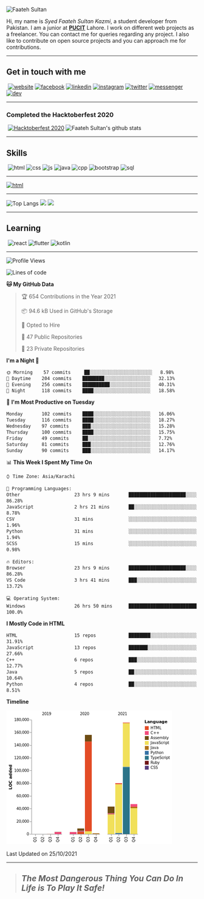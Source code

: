![Faateh Sultan](https://github.com/faatehsultan/faatehsultan/blob/master/assets/header.png)

Hi, my name is *Syed Faateh Sultan Kazmi*, a student developer from Pakistan. I am a junior at [**PUCIT**](http://pucit.edu.pk) Lahore. I work on different web projects as a freelancer. You can contact me for queries regarding any project. I also like to contribute on open source projects and you can approach me for contributions. 

----

## Get in touch with me

​	 	       	 [![website](https://github.com/faatehsultan/faatehsultan/blob/master/assets/www.png)](http://faatehsultan.github.io)       [![facebook](https://github.com/faatehsultan/faatehsultan/blob/master/assets/facebook.png)](http://facebook.com/faatehsultan.kazmi)       [![linkedin](https://github.com/faatehsultan/faatehsultan/blob/master/assets/linkedin.png)](https://www.linkedin.com/in/faatehsultankazmi)       [![instagram](https://github.com/faatehsultan/faatehsultan/blob/master/assets/instagram.png)](https://instagram.com/faateh.sultan)       [![twitter](https://github.com/faatehsultan/faatehsultan/blob/master/assets/twitter.png)](https://twitter.com/faatehsultan)       [![messenger](https://github.com/faatehsultan/faatehsultan/blob/master/assets/messenger.png)](https://m.me/faatehsultankazmi)       [![dev](https://github.com/faatehsultan/faatehsultan/blob/master/assets/dev.png)](https://dev.to/faatehsultan) 

----

### Completed the Hacktoberfest 2020 

​        [![Hacktoberfest 2020](https://res.cloudinary.com/practicaldev/image/fetch/s--ajGtUgSU--/c_limit,f_auto,fl_progressive,q_80,w_180/https://dev-to-uploads.s3.amazonaws.com/uploads/badge/badge_image/80/hacktoberfest2020-badge_2.png)](https://dev.to/faatehsultan)                              ![Faateh Sultan's github stats](https://github-readme-stats.vercel.app/api?username=faatehsultan&count_private=true&show_icons=true&theme=synthwave&hide_border=true&include_all_commits=true)

----

## Skills

​	 ![html](https://github.com/faatehsultan/faatehsultan/blob/master/assets/html.png)       ![css](https://github.com/faatehsultan/faatehsultan/blob/master/assets/css.png)        ![js](https://github.com/faatehsultan/faatehsultan/blob/master/assets/js.png)       ![java](https://github.com/faatehsultan/faatehsultan/blob/master/assets/java.png)        ![cpp](https://github.com/faatehsultan/faatehsultan/blob/master/assets/cpp.png)         ![bootstrap](https://github.com/faatehsultan/faatehsultan/blob/master/assets/bootstrap.png)        ![sql](https://github.com/faatehsultan/faatehsultan/blob/master/assets/sql.png)

---

[![html](https://github.com/faatehsultan/faatehsultan/blob/master/assets/find-resume.png)](https://drive.google.com/file/d/1krx2GbUUHwOY3zBUvTZnnAlAnk9YFqlL/view?usp=sharing)

---

![Top Langs](https://github-readme-stats.vercel.app/api/top-langs/?username=faatehsultan&layout=compact&langs_count=10) <img src="https://media.giphy.com/media/mz1kJeDVueKC4/giphy.gif" width="160px"> <img src="https://media.giphy.com/media/VTtANKl0beDFQRLDTh/giphy.gif" width="160px">

---

## Learning

​      ![react](https://github.com/faatehsultan/faatehsultan/blob/master/assets/react.png)        ![flutter](https://github.com/faatehsultan/faatehsultan/blob/master/assets/flutter.png)         ![kotlin](https://github.com/faatehsultan/faatehsultan/blob/master/assets/kotlin.png)                              

---

<!--START_SECTION:waka-->
![Profile Views](http://img.shields.io/badge/Profile%20Views-2-blue)

![Lines of code](https://img.shields.io/badge/From%20Hello%20World%20I%27ve%20Written-518545%20lines%20of%20code-blue)

**🐱 My GitHub Data** 

> 🏆 654 Contributions in the Year 2021
 > 
> 📦 94.6 kB Used in GitHub's Storage 
 > 
> 💼 Opted to Hire
 > 
> 📜 47 Public Repositories 
 > 
> 🔑 23 Private Repositories  
 > 
**I'm a Night 🦉** 

```text
🌞 Morning    57 commits     ██░░░░░░░░░░░░░░░░░░░░░░░   8.98% 
🌆 Daytime    204 commits    ████████░░░░░░░░░░░░░░░░░   32.13% 
🌃 Evening    256 commits    ██████████░░░░░░░░░░░░░░░   40.31% 
🌙 Night      118 commits    ████░░░░░░░░░░░░░░░░░░░░░   18.58%

```
📅 **I'm Most Productive on Tuesday** 

```text
Monday       102 commits    ████░░░░░░░░░░░░░░░░░░░░░   16.06% 
Tuesday      116 commits    ████░░░░░░░░░░░░░░░░░░░░░   18.27% 
Wednesday    97 commits     ███░░░░░░░░░░░░░░░░░░░░░░   15.28% 
Thursday     100 commits    ████░░░░░░░░░░░░░░░░░░░░░   15.75% 
Friday       49 commits     ██░░░░░░░░░░░░░░░░░░░░░░░   7.72% 
Saturday     81 commits     ███░░░░░░░░░░░░░░░░░░░░░░   12.76% 
Sunday       90 commits     ███░░░░░░░░░░░░░░░░░░░░░░   14.17%

```


📊 **This Week I Spent My Time On** 

```text
⌚︎ Time Zone: Asia/Karachi

💬 Programming Languages: 
Other                    23 hrs 9 mins       █████████████████████░░░░   86.28% 
JavaScript               2 hrs 21 mins       ██░░░░░░░░░░░░░░░░░░░░░░░   8.78% 
CSV                      31 mins             ░░░░░░░░░░░░░░░░░░░░░░░░░   1.96% 
Python                   31 mins             ░░░░░░░░░░░░░░░░░░░░░░░░░   1.94% 
SCSS                     15 mins             ░░░░░░░░░░░░░░░░░░░░░░░░░   0.98%

🔥 Editors: 
Browser                  23 hrs 9 mins       █████████████████████░░░░   86.28% 
VS Code                  3 hrs 41 mins       ███░░░░░░░░░░░░░░░░░░░░░░   13.72%

💻 Operating System: 
Windows                  26 hrs 50 mins      █████████████████████████   100.0%

```

**I Mostly Code in HTML** 

```text
HTML                     15 repos            ████████░░░░░░░░░░░░░░░░░   31.91% 
JavaScript               13 repos            ███████░░░░░░░░░░░░░░░░░░   27.66% 
C++                      6 repos             ███░░░░░░░░░░░░░░░░░░░░░░   12.77% 
Java                     5 repos             ██░░░░░░░░░░░░░░░░░░░░░░░   10.64% 
Python                   4 repos             ██░░░░░░░░░░░░░░░░░░░░░░░   8.51%

```


**Timeline**

![Chart not found](https://raw.githubusercontent.com/faatehsultan/faatehsultan/master/charts/bar_graph.png) 


 Last Updated on 25/10/2021
<!--END_SECTION:waka-->

---

> ##                             ***The Most Dangerous Thing You Can Do In Life is To Play It Safe!***

